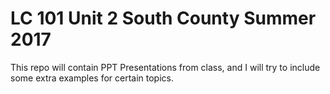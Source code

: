 # LC 101 Unit 2 South County Summer 2017 
This repo will contain PPT Presentations from class, and I will try to include some extra examples for certain topics.
